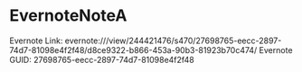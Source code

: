 # EvernoteNoteA






  Evernote Link: evernote:///view/244421476/s470/27698765-eecc-2897-74d7-81098e4f2f48/d8ce9322-b866-453a-90b3-81923b70c474/
  Evernote GUID: 27698765-eecc-2897-74d7-81098e4f2f48
